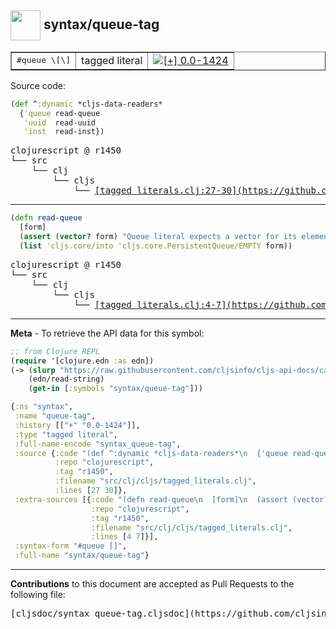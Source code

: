 ## <img width="48px" valign="middle" src="http://i.imgur.com/Hi20huC.png"> syntax/queue-tag

 <table border="1">
<tr>
<td><samp>#queue \[\]</samp></td>
<td>tagged literal</td>
<td><a href="https://github.com/cljsinfo/cljs-api-docs/tree/0.0-1424"><img valign="middle" alt="[+] 0.0-1424" src="https://img.shields.io/badge/+-0.0--1424-lightgrey.svg"></a> </td>
</tr>
</table>






Source code:

```clj
(def ^:dynamic *cljs-data-readers*
  {'queue read-queue
   'uuid  read-uuid
   'inst  read-inst})
```

 <pre>
clojurescript @ r1450
└── src
    └── clj
        └── cljs
            └── <ins>[tagged_literals.clj:27-30](https://github.com/clojure/clojurescript/blob/r1450/src/clj/cljs/tagged_literals.clj#L27-L30)</ins>
</pre>


---

```clj
(defn read-queue
  [form]
  (assert (vector? form) "Queue literal expects a vector for its elements.")
  (list 'cljs.core/into 'cljs.core.PersistentQueue/EMPTY form))
```

 <pre>
clojurescript @ r1450
└── src
    └── clj
        └── cljs
            └── <ins>[tagged_literals.clj:4-7](https://github.com/clojure/clojurescript/blob/r1450/src/clj/cljs/tagged_literals.clj#L4-L7)</ins>
</pre>

---

__Meta__ - To retrieve the API data for this symbol:

```clj
;; from Clojure REPL
(require '[clojure.edn :as edn])
(-> (slurp "https://raw.githubusercontent.com/cljsinfo/cljs-api-docs/catalog/cljs-api.edn")
    (edn/read-string)
    (get-in [:symbols "syntax/queue-tag"]))
```

```clj
{:ns "syntax",
 :name "queue-tag",
 :history [["+" "0.0-1424"]],
 :type "tagged literal",
 :full-name-encode "syntax_queue-tag",
 :source {:code "(def ^:dynamic *cljs-data-readers*\n  {'queue read-queue\n   'uuid  read-uuid\n   'inst  read-inst})",
          :repo "clojurescript",
          :tag "r1450",
          :filename "src/clj/cljs/tagged_literals.clj",
          :lines [27 30]},
 :extra-sources [{:code "(defn read-queue\n  [form]\n  (assert (vector? form) \"Queue literal expects a vector for its elements.\")\n  (list 'cljs.core/into 'cljs.core.PersistentQueue/EMPTY form))",
                  :repo "clojurescript",
                  :tag "r1450",
                  :filename "src/clj/cljs/tagged_literals.clj",
                  :lines [4 7]}],
 :syntax-form "#queue []",
 :full-name "syntax/queue-tag"}

```

---

__Contributions__ to this document are accepted as Pull Requests to the following file:

 <pre>
[cljsdoc/syntax_queue-tag.cljsdoc](https://github.com/cljsinfo/cljs-api-docs/blob/master/cljsdoc/syntax_queue-tag.cljsdoc)
</pre>


